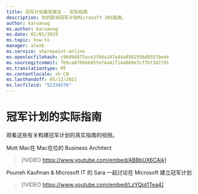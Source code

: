 ```yaml
---
title: 冠军计划最佳做法 - 实际指南
description: 你的欧洲冠军计划Microsoft 365指南。
author: karuanag
ms.author: karuanag
ms.date: 02/01/2019
ms.topic: how-to
manager: alexb
ms.service: sharepoint-online
ms.openlocfilehash: c96d9d875ace3f8da147a44a8562556d8557bede
ms.sourcegitcommit: fb9ca876b6605fef4a41f14a069e7cf7bf3d2791
ms.translationtype: MT
ms.contentlocale: zh-CN
ms.lasthandoff: 05/12/2021
ms.locfileid: "52334576"
---
```

# <a name="real-world-guidance-for-your-champions-program"></a>冠军计划的实际指南

观看这些有关构建冠军计划的真实指南的视频。  

Mott Mac在 Mac在位的 Business Architect

> [!VIDEO https://www.youtube.com/embed/ABBbUX6CAik]

Pouneh Kaufman & Microsoft IT 的 Sara 一起讨论在 Microsoft 建立冠军计划

> [!VIDEO https://www.youtube.com/embed/LzYQpt1Tea4]
